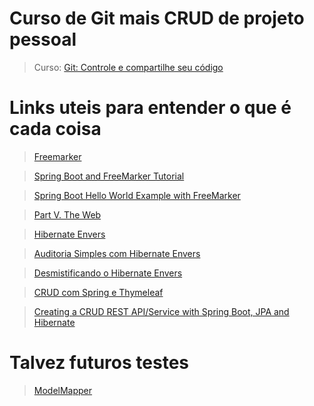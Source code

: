# Curso de Git mais CRUD de projeto pessoal 

>Curso: [Git: Controle e compartilhe seu código](https://cursos.alura.com.br/course/git)


# Links uteis para entender o que é cada coisa

> [Freemarker](https://freemarker.apache.org/)

> [Spring Boot and FreeMarker Tutorial](https://o7planning.org/en/11547/spring-boot-and-freemarker-tutorial#a10851437)

> [Spring Boot Hello World Example with FreeMarker](https://hellokoding.com/spring-boot-hello-world-example-with-freemarker/)

> [Part V. The Web](https://docs.spring.io/spring/docs/3.2.x/spring-framework-reference/html/view.html)


> [Hibernate Envers](http://hibernate.org/orm/envers/)

> [Auditoria Simples com Hibernate Envers](https://www.infoq.com/br/articles/auditoria-simples-com-hibernate-envers)

> [Desmistificando o Hibernate Envers](http://www.univale.com.br/unisite/mundo-j/artigos/58_Hibernate.pdf)


> [CRUD com Spring e Thymeleaf](http://matera.com/blog/post/crud-com-spring-e-thymeleaf)

> [Creating a CRUD REST API/Service with Spring Boot, JPA and Hibernate](http://www.springboottutorial.com/spring-boot-crud-rest-service-with-jpa-hibernate)


# Talvez futuros testes

> [ModelMapper](http://modelmapper.org/getting-started/)

